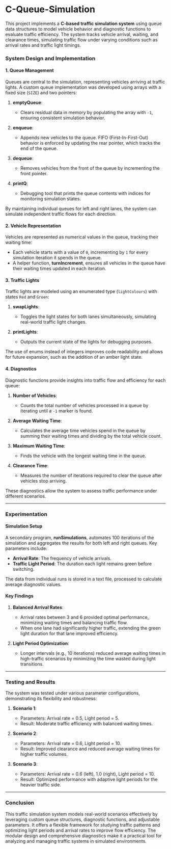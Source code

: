 # C-Queue-Simulation
This project implements a **C-based traffic simulation system** using queue data structures to model vehicle behavior and diagnostic functions to evaluate traffic efficiency. The system tracks vehicle arrival, waiting, and clearance times, simulating traffic flow under varying conditions such as arrival rates and traffic light timings. 


### System Design and Implementation

#### 1. Queue Management

Queues are central to the simulation, representing vehicles arriving at traffic lights. A custom queue implementation was developed using arrays with a fixed size (`SIZE`) and two pointers:

1. **emptyQueue**:
   - Clears residual data in memory by populating the array with `-1`, ensuring consistent simulation behavior.

2. **enqueue**:
   - Appends new vehicles to the queue. FIFO (First-In-First-Out) behavior is enforced by updating the rear pointer, which tracks the end of the queue.

3. **dequeue**:
   - Removes vehicles from the front of the queue by incrementing the front pointer.

4. **printQ**:
   - Debugging tool that prints the queue contents with indices for monitoring simulation states.

By maintaining individual queues for left and right lanes, the system can simulate independent traffic flows for each direction.

#### 2. Vehicle Representation

Vehicles are represented as numerical values in the queue, tracking their waiting time:

- Each vehicle starts with a value of `0`, incrementing by `1` for every simulation iteration it spends in the queue.
- A helper function, **turnIncrement**, ensures all vehicles in the queue have their waiting times updated in each iteration.

#### 3. Traffic Lights

Traffic lights are modeled using an enumerated type (`lightColours`) with states `Red` and `Green`:

1. **swapLights**:
   - Toggles the light states for both lanes simultaneously, simulating real-world traffic light changes.

2. **printLights**:
   - Outputs the current state of the lights for debugging purposes.

The use of enums instead of integers improves code readability and allows for future expansion, such as the addition of an amber light state.

#### 4. Diagnostics

Diagnostic functions provide insights into traffic flow and efficiency for each queue:

1. **Number of Vehicles**:
   - Counts the total number of vehicles processed in a queue by iterating until a `-1` marker is found.

2. **Average Waiting Time**:
   - Calculates the average time vehicles spend in the queue by summing their waiting times and dividing by the total vehicle count.

3. **Maximum Waiting Time**:
   - Finds the vehicle with the longest waiting time in the queue.

4. **Clearance Time**:
   - Measures the number of iterations required to clear the queue after vehicles stop arriving.

These diagnostics allow the system to assess traffic performance under different scenarios.

---

### Experimentation

#### Simulation Setup

A secondary program, **runSimulations**, automates 100 iterations of the simulation and aggregates the results for both left and right queues. Key parameters include:

- **Arrival Rate**: The frequency of vehicle arrivals.
- **Traffic Light Period**: The duration each light remains green before switching.

The data from individual runs is stored in a text file, processed to calculate average diagnostic values.

#### Key Findings

1. **Balanced Arrival Rates**:
   - Arrival rates between 3 and 6 provided optimal performance, minimizing waiting times and balancing traffic flow.
   - When one lane had significantly higher traffic, extending the green light duration for that lane improved efficiency.

2. **Light Period Optimization**:
   - Longer intervals (e.g., 10 iterations) reduced average waiting times in high-traffic scenarios by minimizing the time wasted during light transitions.

---

### Testing and Results

The system was tested under various parameter configurations, demonstrating its flexibility and robustness:

1. **Scenario 1**:
   - Parameters: Arrival rate = 0.5, Light period = 5.
   - Result: Moderate traffic efficiency with balanced waiting times.

2. **Scenario 2**:
   - Parameters: Arrival rate = 0.6, Light period = 10.
   - Result: Improved clearance and reduced average waiting times for higher traffic volumes.

3. **Scenario 3**:
   - Parameters: Arrival rate = 0.6 (left), 1.0 (right), Light period = 10.
   - Result: Optimized performance with adaptive light periods for the heavier traffic side.

---

### Conclusion

This traffic simulation system models real-world scenarios effectively by leveraging custom queue structures, diagnostic functions, and adjustable parameters. It offers a flexible framework for studying traffic patterns and optimizing light periods and arrival rates to improve flow efficiency. The modular design and comprehensive diagnostics make it a practical tool for analyzing and managing traffic systems in simulated environments.
